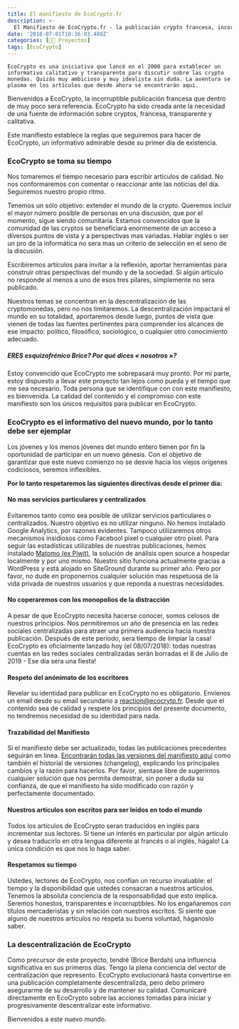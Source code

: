 ```yaml
---
title: El manifiesto de EcoCrypto.fr
description: >-
  El Manifiesto de EcoCrypto.fr - la publicación crypto francesa, incorruptible, intransigente y libre.
date: '2018-07-01T10:36:03.488Z'
categories: [👩‍🔧 Proyectos]
tags: [EcoCrypto]
---
```


`EcoCrypto es una iniciativa que lancé en el 2008 para establecer un informativo calitativo y transparente para discutir sobre las crypto monedas. Quizás muy ambicioso y muy idealista sin duda. La aventura se plasma en los artículos que desde ahora se encontrarán aquí.`

Bienvenidos a EcoCrypto, la incorruptible publicación francesa que dentro de muy poco sera referencia. EcoCrypto ha sido creada ante la necesidad de una fuente de información sobre cryptos, francesa, transparente y calitativa.

Este manifiesto establece la reglas que seguiremos para hacer de EcoCrypto, un informativo admirable desde su primer día de existencia.

### EcoCrypto se toma su tiempo

Nos tomaremos el tiempo necesario para escribir artículos de calidad. No nos conformaremos con comentar o reaccionar ante las noticias del día. Seguiremos nuestro propio ritmo.

Tenemos un sólo objetivo: extender el mundo de la crypto. Queremos incluir el mayor número posible de personas en una discusión, que por el momento, sigue siendo comunitaria. Estamos convencidos que la comunidad de las cryptos se beneficiará enormemente de un acceso a diversos puntos de vista y a perspectivas mas variadas. Hablar inglés o ser un pro de la informática no sera mas un criterio de selección en el seno de la discusión.

Escribiremos artículos para invitar a la reflexión, aportar herramientas para construir otras perspectivas del mundo y de la sociedad. Si algún artículo no responde al menos a uno de esos tres pilares, simplemente no sera publicado.

Nuestros temas se concentran en la descentralización de las cryptomonedas, pero no nos limitaremos. La descentralización impactará el mundo en su totalidad, aportaremos desde luego, puntos de vista que vienen de todas las fuentes pertinentes para comprender los alcances de ese impacto: político, filosófico, sociológico, o cualquier otro conocimiento adecuado.

##### *ERES esquizofrénico Brice? Por qué dices « nosotros »?*

Estoy convencido que EcoCrypto me sobrepasará muy pronto. Por mi parte, estoy dispuesto a llevar este proyecto tan lejos como pueda y el tiempo que me sea necesario. Toda persona que se identifique con con este manifiesto, es bienvenida. La calidad del contenido y el compromiso con este manifiesto son los únicos requisitos para publicar en EcoCrypto.

### EcoCrypto es el informativo del nuevo mundo, por lo tanto debe ser ejemplar

Los jóvenes y los menos jóvenes del mundo entero tienen por fin la oportunidad de participar en un nuevo génesis. Con el objetivo de garantizar que este nuevo comienzo no se desvíe hacia los viejos orígenes codiciosos, seremos inflexibles.

**Por lo tanto respetaremos las siguientes directivas desde el primer día:**

#### No mas servicios particulares y centralizados

Evitaremos tanto como sea posible de utilizar servicios particulares o centralizados. Nuestro objetivo es no utilizar ninguno. No hemos instalado Google Analytics, por razones evidentes. Tampoco utilizaremos otros mecanismos insidiosos como Facebool pixel o cualquier otro pixel. Para seguir las estadísticas utilizables de nuestras publicaciones, hemos instalado [Matomo (ex Piwit)](https://matomo.org/), la solución de análisis open source a hospedar localmente y por uno mismo. Nuestro sitio funciona actualmente gracias a WordPress y está alojado en SiteGround durante su primer año. Pero por favor, no dude en proponernos cualquier solución mas respetuosa de la vida privada de nuestros usuarios y que reponda a nuestras necesidades.

#### No coperaremos con los monopolios de la distracción

A pesar de que EcoCrypto necesita hacerse conocer, somos celosos de nuestros principios. Nos permitiremos un año de presencia en las redes sociales centralizadas para atraer una primera audiencia hacia nuestra publicación. Después de este período, sera tiempo de limpiar la casa! EcoCrypto es oficialmente lanzado hoy (el 08/07/2018): todas nuestras cuentas en las redes sociales centralizadas serán borradas el 8 de Julio de 2019 - Ese día sera una fiesta!

#### Respeto del anónimato de los escritores

Revelar su identidad para publicar en EcoCrypto no es obligatorio. Envíenos un email desde su email secundario a <reaction@ecocrytp.fr>. Desde que el contenido sea de calidad y respete los principios del presente documento, no tendremos necesidad de su identidad para nada.

#### Trazabilidad del Manifiesto

Si el manifiesto debe ser actualizado, todas las publicaciones precedentes seguirán en línea. [Encontrarán todas las versiones del manifiesto aquí](https://ecocrypto.fr/manifiesto/) como también el historial de versiones (changelog), explicando los principales cambios y la razón para hacerlos. Por favor, sientase libre de sugerirnos cualquier solución que nos permita demostrar, sin poner a duda su confianza, de que el manifiesto ha sido modificado con razón y perfectamente documentado.

#### Nuestros artículos son escritos para ser leídos en todo el mundo

Todos los artículos de EcoCrypto seran traducidos en inglés para incrementar sus lectores. Si tiene un interés en particular por algún artículo y desea traducirlo en otra lengua diferente al francés o al inglés, hágalo! La única condición es que nos lo haga saber.

#### Respetamos su tiempo

Ustedes, lectores de EcoCrypto, nos confian un recurso invaluable: el tiempo y la disponibilidad que ustedes consacran a nuestros artículos. Tenemos la absoluta conciencia de la responsabilidad que esto implica. Seremos honestos, transparentes e incorruptibles. No los engañaremos con títulos mercaderistas y sin relación con nuestros escritos. Si siente que alguno de nuestros artículos no respeta su buena voluntad, háganoslo saber.

### La descentralización de EcoCrypto

Como precursor de este proyecto, tendré (Brice Berdah) una influencia significativa en sus primeros días. Tengo la plena conciencia del vector de centralización que represento. EcoCrypto evolucionará hasta convertirse en una publicación completamente descentralizda, pero debo primero asegurarme de su desarrollo y de mantener su calidad. Comunicaré directamente en EcoCrypto sobre las acciones tomadas para iniciar y progresivamente descentralizar este informativo.

Bienvenidos a este nuevo mundo.
